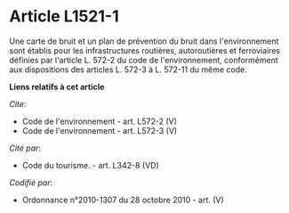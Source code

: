 # Article L1521-1

Une carte de bruit et un plan de prévention du bruit dans l'environnement sont établis pour les infrastructures routières,
autoroutières et ferroviaires définies par l'article L. 572-2 du code de l'environnement, conformément aux dispositions des
articles L. 572-3 à L. 572-11 du même code.

**Liens relatifs à cet article**

_Cite_:

  - Code de l'environnement - art. L572-2 (V)
  - Code de l'environnement - art. L572-3 (V)

_Cité par_:

  - Code du tourisme. - art. L342-8 (VD)

_Codifié par_:

  - Ordonnance n°2010-1307 du 28 octobre 2010 - art. (V)
